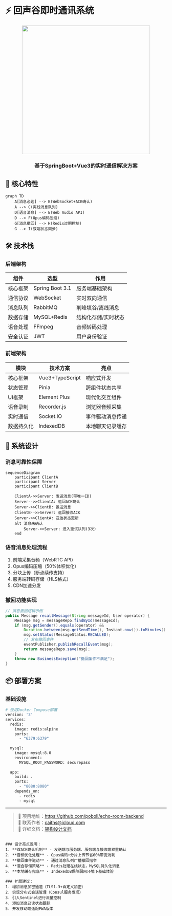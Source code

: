 # ⚡ 回声谷即时通讯系统

<p align="center">
  <img src="https://via.placeholder.com/400x200.png?text=Lightning+Chat" width="400">
  <h3 align="center">基于SpringBoot+Vue3的实时通信解决方案</h3>
</p>

## 🌟 核心特性

```mermaid
graph TD
    A[消息必达] --> B(WebSocket+ACK确认)
    A --> C(离线消息队列)
    D[语音消息] --> E(Web Audio API)
    D --> F(Opus编码压缩)
    G[消息撤回] --> H(Redis过期控制)
    G --> I(双端状态同步)
```

## 🛠 技术栈

### 后端架构
| 组件                | 选型               | 作用                      |
|---------------------|-------------------|--------------------------|
| 核心框架            | Spring Boot 3.1   | 服务端基础架构             |
| 通信协议            | WebSocket         | 实时双向通信               |
| 消息队列            | RabbitMQ          | 削峰填谷/离线消息           |
| 数据存储            | MySQL+Redis       | 结构化存储/实时状态         |
| 语音处理            | FFmpeg            | 音频转码处理               |
| 安全认证            | JWT               | 用户身份验证               |

### 前端架构
| 模块                | 技术方案           | 亮点                      |
|---------------------|-------------------|--------------------------|
| 核心框架            | Vue3+TypeScript   | 响应式开发                |
| 状态管理            | Pinia             | 跨组件状态共享            |
| UI框架              | Element Plus      | 现代化交互组件            |
| 语音录制            | Recorder.js       | 浏览器音频采集            |
| 实时通信            | Socket.IO         | 事件驱动消息传递          |
| 数据持久化          | IndexedDB         | 本地聊天记录缓存          |

## 🧩 系统设计

### 消息可靠性保障
```mermaid
sequenceDiagram
    participant ClientA
    participant Server
    participant ClientB
    
    ClientA->>Server: 发送消息(带唯一ID)
    Server-->>ClientA: 返回ACK确认
    Server->>ClientB: 推送消息
    ClientB-->>Server: 返回接收ACK
    Server->>ClientA: 送达状态更新
    alt 消息未确认
        Server->>Server: 进入重试队列(3次)
    end
```

### 语音消息处理流程
1. 前端采集音频（WebRTC API）
2. Opus编码压缩（50%体积优化）
3. 分块上传（断点续传支持）
4. 服务端转码存储（HLS格式）
5. CDN加速分发

### 撤回功能实现
```java
// 消息撤回逻辑示例
public Message recallMessage(String messageId, User operator) {
    Message msg = messageRepo.findById(messageId);
    if (msg.getSender().equals(operator) && 
        Duration.between(msg.getSendTime(), Instant.now()).toMinutes() <= 2) {
        msg.setStatus(MessageStatus.RECALLED);
        // 发布撤回事件
        eventPublisher.publishRecallEvent(msg);
        return messageRepo.save(msg);
    }
    throw new BusinessException("撤回条件不满足");
}
```

## 📦 部署方案

### 基础设施
```bash
# 使用Docker Compose部署
version: '3'
services:
  redis:
    image: redis:alpine
    ports:
      - "6379:6379"
  
  mysql:
    image: mysql:8.0
    environment:
      MYSQL_ROOT_PASSWORD: securepass
  
  app:
    build: .
    ports:
      - "8080:8080"
    depends_on:
      - redis
      - mysql
```

---

> 📌 项目地址：https://github.com/poboll/echo-room-backend  
> 📧 联系作者：caiths@icloud.com  
> 📄 详细文档：[架构设计文档](./docs/ARCHITECTURE.md)
```

### 设计亮点说明：
1. **双ACK确认机制** - 发送端与服务端、服务端与接收端双重确认
2. **音频优化处理** - Opus编码+分片上传节省60%带宽消耗
3. **撤回事件驱动** - 通过消息队列广播撤回指令
4. **混合存储策略** - Redis处理在线状态，MySQL持久化消息
5. **本地缓存兜底** - IndexedDB保障弱网环境下基础体验

### 扩展建议：
1. 增加消息加密通道（TLS1.3+自定义加密）
2. 实现分布式会话管理（Consul服务发现）
3. 引入Sentinel进行流量控制
4. 添加消息已读状态跟踪
5. 开发移动端适配PWA版本